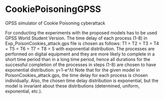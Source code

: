 # CookiePoisoningGPSS
GPSS simulator of Cookie Poisoning cyberattack

For conducting the experiments with the proposed models has to be used GPSS World Student Version.
The time delay of each process (1-8) in Exp_PoisonCookies_attack.gps file is chosen as follows: T1 = T2 = T3 = T4 = T5 = T6 = T7 = T8 = 5 with exponential distribution. The processes are performed on digital equipment and they are more likely to complete in a short time period than in a long time period, hence all durations for the successful completion of the processes in steps (1-8) are chosen to have exponential distribution:	y=1-e^λt
Note that for the given model in PoisonCookies_attack.gps, the time delay for each process is chosen individually. Also, the chosen time delay distribution is exponential, but the model is invariant about these distributions (determined, uniform, exponential, etc.).
